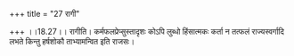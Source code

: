 +++
title = "27 रागी"

+++
।।18.27।। रागीति। कर्मफलप्रेप्सुस्तादृशः कोऽपि लुब्धो हिंसात्मकः कर्ता न
तत्फलं राज्यस्वर्गादि लभते किन्तु हर्षशोकौ ताभ्यामन्वित इति राजसः।
